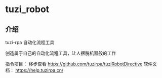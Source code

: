 # tuzi_robot

## 介绍

tuzi-rpa
自动化流程工具

创造属于自己的自动化流程工具，让人摆脱机器般的工作


指令项目： 移步查看 https://github.com/tuzirpa/tuziRobotDirective
软件文档： https://help.tuzirpa.cn/
